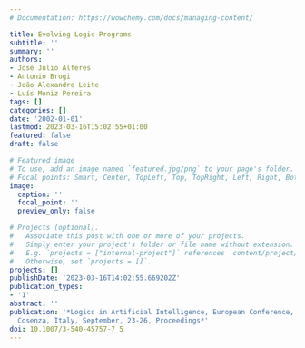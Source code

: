 ```yaml
---
# Documentation: https://wowchemy.com/docs/managing-content/

title: Evolving Logic Programs
subtitle: ''
summary: ''
authors:
- José Júlio Alferes
- Antonio Brogi
- João Alexandre Leite
- Luís Moniz Pereira
tags: []
categories: []
date: '2002-01-01'
lastmod: 2023-03-16T15:02:55+01:00
featured: false
draft: false

# Featured image
# To use, add an image named `featured.jpg/png` to your page's folder.
# Focal points: Smart, Center, TopLeft, Top, TopRight, Left, Right, BottomLeft, Bottom, BottomRight.
image:
  caption: ''
  focal_point: ''
  preview_only: false

# Projects (optional).
#   Associate this post with one or more of your projects.
#   Simply enter your project's folder or file name without extension.
#   E.g. `projects = ["internal-project"]` references `content/project/deep-learning/index.md`.
#   Otherwise, set `projects = []`.
projects: []
publishDate: '2023-03-16T14:02:55.669202Z'
publication_types:
- '1'
abstract: ''
publication: '*Logics in Artificial Intelligence, European Conference, JELIA 2002,
  Cosenza, Italy, September, 23-26, Proceedings*'
doi: 10.1007/3-540-45757-7_5
---
```


